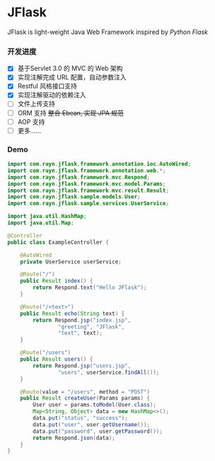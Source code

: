 # JFlask
JFlask is light-weight Java Web Framework inspired by *Python Flask*

### 开发进度
- [X] 基于Servlet 3.0 的 MVC 的 Web 架构
- [X] 实现注解完成 URL 配置，自动参数注入
- [X] Restful 风格接口支持
- [X] 实现注解驱动的依赖注入
- [ ] 文件上传支持
- [ ] ORM 支持 ~~整合 Ebean, 实现 JPA 规范~~
- [ ] AOP 支持
- [ ] 更多......

### Demo

```java
import com.rayn.jflask.framework.annotation.ioc.AutoWired;
import com.rayn.jflask.framework.annotation.web.*;
import com.rayn.jflask.framework.mvc.Respond;
import com.rayn.jflask.framework.mvc.model.Params;
import com.rayn.jflask.framework.mvc.result.Result;
import com.rayn.jflask.sample.models.User;
import com.rayn.jflask.sample.services.UserService;

import java.util.HashMap;
import java.util.Map;

@Controller
public class ExampleController {

    @AutoWired
    private UserService userService;

    @Route("/")
    public Result index() {
        return Respond.text("Hello JFlask");
    }

    @Route("/<text>")
    public Result echo(String text) {
        return Respond.jsp("index.jsp",
                "greeting", "JFlask",
                "text", text);
    }

    @Route("/users")
    public Result users() {
        return Respond.jsp("users.jsp",
                "users", userService.findAll());
    }

    @Route(value = "/users", method = "POST")
    public Result createUser(Params params) {
        User user = params.toModel(User.class);
        Map<String, Object> data = new HashMap<>();
        data.put("status", "success");
        data.put("user", user.getUsername());
        data.put("password", user.getPassword());
        return Respond.json(data);
    }
}
```